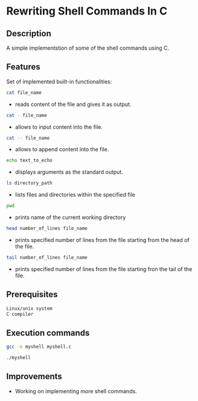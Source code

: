 # Rewriting Shell Commands In C

## Description
A simple implementstion of some of the shell commands using C.

## Features
Set of implemented built-in functionalities:

```bash
cat file_name
```
- reads content of the file and gives it as output.
 
```bash
cat - file_name
```
 - allows to input content into the file.
  
```bash
cat -- file_name
```
- allows to append content into the file.
  
```bash
echo text_to_echo
```
- displays arguments as the standard output.
```bash
ls directory_path
```
- lists files and directories within the specified file
```bash
pwd
```
- prints name of the current working directory
```bash
head number_of_lines file_name
```
- prints specified number of lines from the file starting from the head of the file.
```bash
tail number_of_lines file_name
```
- prints specified number of lines from the file starting fron the tail of the file.


## Prerequisites

```bash
Linux/unix system
C compiler
```

## Execution commands

```bash
gcc -o myshell myshell.c

./myshell
```

## Improvements
- Working on implementing more shell commands.
